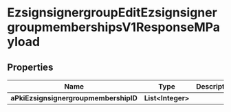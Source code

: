 

# EzsignsignergroupEditEzsignsignergroupmembershipsV1ResponseMPayload

## Properties

Name | Type | Description | Notes
------------ | ------------- | ------------- | -------------
**aPkiEzsignsignergroupmembershipID** | **List&lt;Integer&gt;** |  | 




